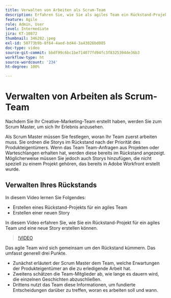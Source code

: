 ```yaml
---
title: Verwalten von Arbeiten als Scrum-Team
description: Erfahren Sie, wie Sie als agiles Team ein Rückstand-Projekt und eine neue Story erstellen.
feature: Agile
role: Admin, User
level: Intermediate
jira: KT-10872
thumbnail: 346282.jpeg
exl-id: 50773b9b-8f64-4aed-bd44-3a43026bd085
doc-type: video
source-git-commit: bbdf99c6bc1be714077fd94fc3f8325394de36b3
workflow-type: ht
source-wordcount: '234'
ht-degree: 100%

---
```


# Verwalten von Arbeiten als Scrum-Team

Nachdem Sie Ihr Creative-Marketing-Team erstellt haben, werden Sie zum Scrum Master, um sich Ihr Erlebnis anzusehen.

Als Scrum Master müssen Sie festlegen, woran Ihr Team zuerst arbeiten muss. Sie ordnen die Storys im Rückstand nach der Priorität des Produkteigentümers. Wenn das Team Team-Anfragen aus Projekten oder Warteschlangen erhalten hat, werden diese bereits im Rückstand angezeigt. Möglicherweise müssen Sie jedoch auch Storys hinzufügen, die nicht speziell zu einem Projekt gehören, das bereits in Adobe Workfront erstellt wurde.

## Verwalten Ihres Rückstands

In diesem Video lernen Sie Folgendes:

- Erstellen eines Rückstand-Projekts für ein agiles Team
- Erstellen einer neuen Story

In diesem Video erfahren Sie, wie Sie ein Rückstand-Projekt für ein agiles Team und eine neue Story erstellen können.

>[!VIDEO](https://video.tv.adobe.com/v/346282/?quality=12&learn=on&enablevpops=1)

Das agile Team wird sich gemeinsam um den Rückstand kümmern. Das umfasst generell drei Punkte.

- Zunächst erläutert der Scrum Master dem Team, welche Erwartungen der Produkteigentümer an die zu erledigende Arbeit hat.
- Zweitens schätzen die Team-Mitglieder ab, wie lange es dauern wird, die einzelnen Geschichten abzuschließen.
- Drittens nutzt das Team diese Informationen, um fundierte Entscheidungen darüber zu treffen, woran es arbeiten soll und wann.
